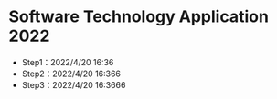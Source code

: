 # Software Technology Application 2022
- Step1：2022/4/20 16:36
- Step2：2022/4/20 16:366
- Step3：2022/4/20 16:3666
